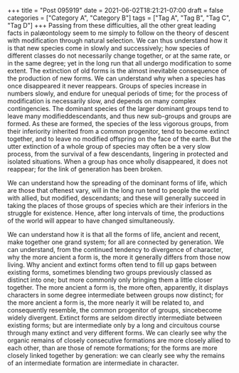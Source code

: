 +++
title = "Post 095919"
date = 2021-06-02T18:21:21-07:00
draft = false
categories = ["Category A", "Category B"]
tags = ["Tag A", "Tag B", "Tag C", "Tag D"]
+++
Passing from these difficulties, all the other great leading facts in palæontology seem to me simply to follow on the theory of descent with modification through natural selection. We can thus understand how it is that new species come in slowly and successively; how species of different classes do not necessarily change together, or at the same rate, or in the same degree; yet in the long run that all undergo modification to some extent. The extinction of old forms is the almost inevitable consequence of the production of new forms. We can understand why when a species has once disappeared it never reappears. Groups of species increase in numbers slowly, and endure for unequal periods of time; for the process of modification is necessarily slow, and depends on many complex contingencies. The dominant species of the larger dominant groups tend to leave many modifieddescendants, and thus new sub-groups and groups are formed. As these are formed, the species of the less vigorous groups, from their inferiority inherited from a common progenitor, tend to become extinct together, and to leave no modified offspring on the face of the earth. But the utter extinction of a whole group of species may often be a very slow process, from the survival of a few descendants, lingering in protected and isolated situations. When a group has once wholly disappeared, it does not reappear; for the link of generation has been broken.

We can understand how the spreading of the dominant forms of life, which are those that oftenest vary, will in the long run tend to people the world with allied, but modified, descendants; and these will generally succeed in taking the places of those groups of species which are their inferiors in the struggle for existence. Hence, after long intervals of time, the productions of the world will appear to have changed simultaneously.

We can understand how it is that all the forms of life, ancient and recent, make together one grand system; for all are connected by generation. We can understand, from the continued tendency to divergence of character, why the more ancient a form is, the more it generally differs from those now living. Why ancient and extinct forms often tend to fill up gaps between existing forms, sometimes blending two groups previously classed as distinct into one; but more commonly only bringing them a little closer together. The more ancient a form is, the more often, apparently, it displays characters in some degree intermediate between groups now distinct; for the more ancient a form is, the more nearly it will be related to, and consequently resemble, the common progenitor of groups, sincebecome widely divergent. Extinct forms are seldom directly intermediate between existing forms; but are intermediate only by a long and circuitous course through many extinct and very different forms. We can clearly see why the organic remains of closely consecutive formations are more closely allied to each other, than are those of remote formations; for the forms are more closely linked together by generation: we can clearly see why the remains of an intermediate formation are intermediate in character.
